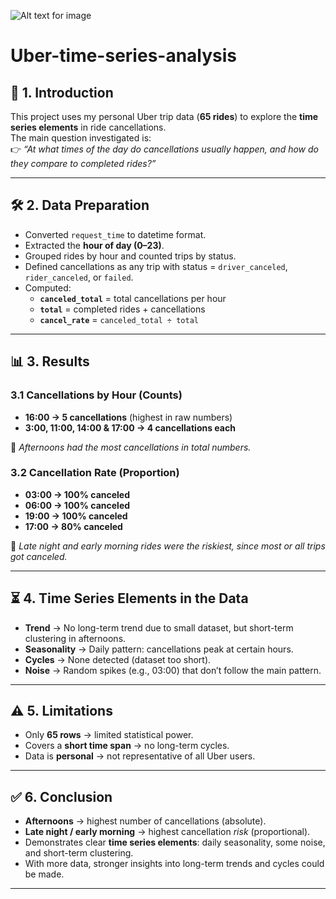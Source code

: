 ![Alt text for image](images/your_image.png)
# Uber-time-series-analysis
## 📌 1. Introduction
This project uses my personal Uber trip data (**65 rides**) to explore the **time series elements** in ride cancellations.  
The main question investigated is:  
👉 *“At what times of the day do cancellations usually happen, and how do they compare to completed rides?”*  

---

## 🛠️ 2. Data Preparation
- Converted `request_time` to datetime format.  
- Extracted the **hour of day (0–23)**.  
- Grouped rides by hour and counted trips by status.  
- Defined cancellations as any trip with status = `driver_canceled`, `rider_canceled`, or `failed`.  
- Computed:  
  - **`canceled_total`** = total cancellations per hour  
  - **`total`** = completed rides + cancellations  
  - **`cancel_rate`** = `canceled_total ÷ total`  

---

## 📊 3. Results

### 3.1 Cancellations by Hour (Counts)
- **16:00 → 5 cancellations** (highest in raw numbers)  
- **3:00, 11:00, 14:00 & 17:00 → 4 cancellations each**  

📌 *Afternoons had the most cancellations in total numbers.*  

### 3.2 Cancellation Rate (Proportion)
- **03:00 → 100% canceled**  
- **06:00 → 100% canceled**  
- **19:00 → 100% canceled**  
- **17:00 → 80% canceled**  

📌 *Late night and early morning rides were the riskiest, since most or all trips got canceled.*  

---

## ⏳ 4. Time Series Elements in the Data

- **Trend** → No long-term trend due to small dataset, but short-term clustering in afternoons.  
- **Seasonality** → Daily pattern: cancellations peak at certain hours.  
- **Cycles** → None detected (dataset too short).  
- **Noise** → Random spikes (e.g., 03:00) that don’t follow the main pattern.  

---

## ⚠️ 5. Limitations
- Only **65 rows** → limited statistical power.  
- Covers a **short time span** → no long-term cycles.  
- Data is **personal** → not representative of all Uber users.  

---

## ✅ 6. Conclusion
- **Afternoons** → highest number of cancellations (absolute).  
- **Late night / early morning** → highest cancellation *risk* (proportional).  
- Demonstrates clear **time series elements**: daily seasonality, some noise, and short-term clustering.  
- With more data, stronger insights into long-term trends and cycles could be made.  

---
